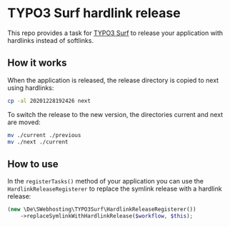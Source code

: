 # TYPO3 Surf hardlink release

This repo provides a task for [TYPO3 Surf](https://github.com/TYPO3/Surf)
to release your application with hardlinks instead of softlinks.

## How it works

When the application is released, the release directory is copied to next using hardlinks:

```bash
cp -al 20201228192426 next
```

To switch the release to the new version, the directories current and next are moved:

```bash
mv ./current ./previous
mv ./next ./current
```

## How to use

In the `registerTasks()` method of your application you can use the `HardlinkReleaseRegisterer` to
replace the symlink release with a hardlink release:

```php
(new \De\SWebhosting\TYPO3Surf\HardlinkReleaseRegisterer())
    ->replaceSymlinkWithHardlinkRelease($workflow, $this);
```
